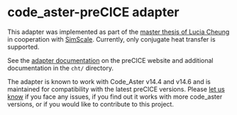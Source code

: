 # code_aster-preCICE adapter

This adapter was implemented as part of the [master thesis of Lucia Cheung](https://www5.in.tum.de/pub/Cheung2016_Thesis.pdf) in cooperation with [SimScale](https://www.simscale.com/). Currently, only conjugate heat transfer is supported.

See the [adapter documentation](https://www.precice.org/adapter-code_aster.html) on the preCICE website and additional documentation in the `cht/` directory.

The adapter is known to work with Code_Aster v14.4 and v14.6 and is maintained for compatibility with the latest preCICE versions. Please [let us know](https://precice.org/community-channels.html) if you face any issues, if you find out it works with more code_aster versions, or if you would like to contribute to this project.
